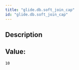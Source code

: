 ```yaml
---
title: "glide.db.soft_join_cap"
id: "glide.db.soft_join_cap"
---
```

## Description



## Value: 
```
10
```